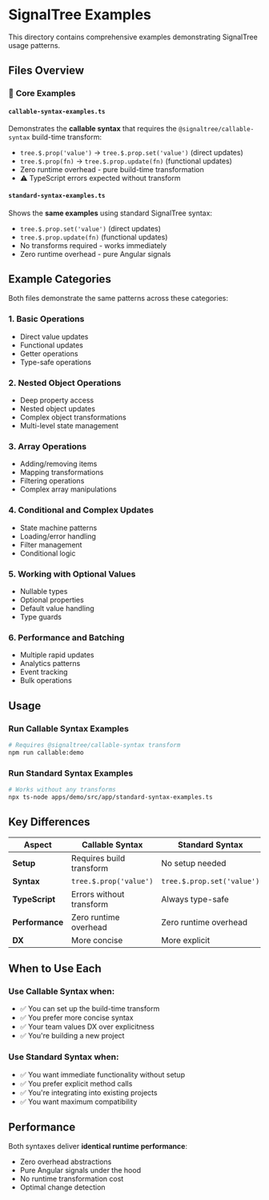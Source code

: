 # SignalTree Examples

This directory contains comprehensive examples demonstrating SignalTree usage patterns.

## Files Overview

### 📁 **Core Examples**

#### `callable-syntax-examples.ts`

Demonstrates the **callable syntax** that requires the `@signaltree/callable-syntax` build-time transform:

- `tree.$.prop('value')` → `tree.$.prop.set('value')` (direct updates)
- `tree.$.prop(fn)` → `tree.$.prop.update(fn)` (functional updates)
- Zero runtime overhead - pure build-time transformation
- ⚠️ TypeScript errors expected without transform

#### `standard-syntax-examples.ts`

Shows the **same examples** using standard SignalTree syntax:

- `tree.$.prop.set('value')` (direct updates)
- `tree.$.prop.update(fn)` (functional updates)
- No transforms required - works immediately
- Zero runtime overhead - pure Angular signals

## Example Categories

Both files demonstrate the same patterns across these categories:

### 1. **Basic Operations**

- Direct value updates
- Functional updates
- Getter operations
- Type-safe operations

### 2. **Nested Object Operations**

- Deep property access
- Nested object updates
- Complex object transformations
- Multi-level state management

### 3. **Array Operations**

- Adding/removing items
- Mapping transformations
- Filtering operations
- Complex array manipulations

### 4. **Conditional and Complex Updates**

- State machine patterns
- Loading/error handling
- Filter management
- Conditional logic

### 5. **Working with Optional Values**

- Nullable types
- Optional properties
- Default value handling
- Type guards

### 6. **Performance and Batching**

- Multiple rapid updates
- Analytics patterns
- Event tracking
- Bulk operations

## Usage

### Run Callable Syntax Examples

```bash
# Requires @signaltree/callable-syntax transform
npm run callable:demo
```

### Run Standard Syntax Examples

```bash
# Works without any transforms
npx ts-node apps/demo/src/app/standard-syntax-examples.ts
```

## Key Differences

| Aspect          | Callable Syntax          | Standard Syntax            |
| --------------- | ------------------------ | -------------------------- |
| **Setup**       | Requires build transform | No setup needed            |
| **Syntax**      | `tree.$.prop('value')`   | `tree.$.prop.set('value')` |
| **TypeScript**  | Errors without transform | Always type-safe           |
| **Performance** | Zero runtime overhead    | Zero runtime overhead      |
| **DX**          | More concise             | More explicit              |

## When to Use Each

### Use **Callable Syntax** when:

- ✅ You can set up the build-time transform
- ✅ You prefer more concise syntax
- ✅ Your team values DX over explicitness
- ✅ You're building a new project

### Use **Standard Syntax** when:

- ✅ You want immediate functionality without setup
- ✅ You prefer explicit method calls
- ✅ You're integrating into existing projects
- ✅ You want maximum compatibility

## Performance

Both syntaxes deliver **identical runtime performance**:

- Zero overhead abstractions
- Pure Angular signals under the hood
- No runtime transformation cost
- Optimal change detection
